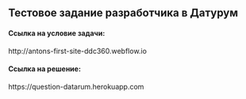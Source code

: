 
<h2>Тестовое задание разработчика в Датурум</h2>

<h4>Ccылка на условие задачи:</h4>
<p>http://antons-first-site-ddc360.webflow.io</p>

<h4>Ccылка на решение:</h4>
<p>https://question-datarum.herokuapp.com</p>


